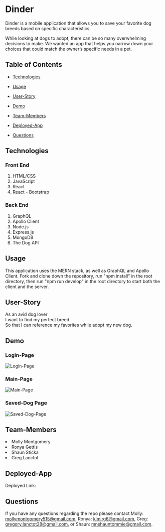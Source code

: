 # Dinder

Dinder is a mobile application that allows you to save your favorite dog breeds based on specific characteristics.

While looking at dogs to adopt, there can be so many overwhelming decisions to make. We wanted an app that helps you narrow down your choices that could match the owner’s specific needs in a pet.

## Table of Contents
  
  * [Technologies](#technologies)
  
  * [Usage](#usage)

  * [User-Story](#user-story)
  
  * [Demo](#demo)
  
  * [Team-Members](#team-members)

  * [Deployed-App](#deployed-app)
  
  * [Questions](#questions)
  
## Technologies

### Front End
1. HTML/CSS
2. JavaScript
3. React 
4. React - Bootstrap

### Back End
1. GraphQL
2. Apollo Client
3. Node.js
4. Express.js
5. MongoDB
6. The Dog API

## Usage
This application uses the MERN stack, as well as GraphQL and Apollo Client. Fork and clone down the repository, run "npm install" in the root directory, then run "npm run develop" in the root directory to start both the client and the server.

## User-Story
As an avid dog lover <br>
I want to find my perfect breed <br>
So that I can reference my favorites while adopt my new dog.

## Demo

### Login-Page
![Login-Page]()

### Main-Page
![Main-Page]()

### Saved-Dog Page
![Saved-Dog-Page]()

## Team-Members
<li> Molly Montgomery 
<li> Ronya Gettis
<li> Shaun Sticka
<li> Greg Lanctot

## Deployed-App
Deployed Link: 

## Questions
If you have any questions regarding the repo please contact Molly: mollymontgomery515@gmail.com, Ronya: klmirg6@gmail.com, Greg: gregory.lanctot28@gmail.com, or Shaun: mnshauntommie@gmail.com.
